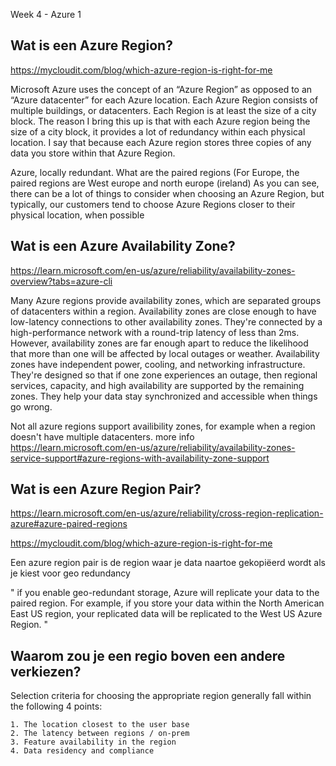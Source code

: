 Week 4 - Azure 1


## Wat is een Azure Region?

https://mycloudit.com/blog/which-azure-region-is-right-for-me

Microsoft Azure uses the concept of an “Azure Region” as opposed to an “Azure datacenter” for each Azure location. Each Azure Region consists of multiple buildings, or datacenters. Each Region is at least the size of a city block. The reason I bring this up is that with each Azure region being the size of a city block, it provides a lot of redundancy within each physical location. I say that because each Azure region stores three copies of any data you store within that Azure Region.

Azure, locally redundant.
What are the paired regions (For Europe, the paired regions are West europe and north europe (ireland)
As you can see, there can be a lot of things to consider when choosing an Azure Region, but typically, our customers tend to choose Azure Regions closer to their physical location, when possible

## Wat is een Azure Availability Zone?

https://learn.microsoft.com/en-us/azure/reliability/availability-zones-overview?tabs=azure-cli

Many Azure regions provide availability zones, which are separated groups of datacenters within a region. Availability zones are close enough to have low-latency connections to other availability zones. They're connected by a high-performance network with a round-trip latency of less than 2ms. However, availability zones are far enough apart to reduce the likelihood that more than one will be affected by local outages or weather. Availability zones have independent power, cooling, and networking infrastructure. They're designed so that if one zone experiences an outage, then regional services, capacity, and high availability are supported by the remaining zones. They help your data stay synchronized and accessible when things go wrong.

Not all azure regions support availibility zones, for example when a region doesn't have multiple datacenters. more info https://learn.microsoft.com/en-us/azure/reliability/availability-zones-service-support#azure-regions-with-availability-zone-support

## Wat is een Azure Region Pair?

https://learn.microsoft.com/en-us/azure/reliability/cross-region-replication-azure#azure-paired-regions

https://mycloudit.com/blog/which-azure-region-is-right-for-me

Een azure region pair is de region waar je data naartoe gekopiëerd wordt als je kiest voor geo redundancy

" if you enable geo-redundant storage, Azure will replicate your data to the paired region. For example, if you store your data within the North American East US region, your replicated data will be replicated to the West US Azure Region. "

## Waarom zou je een regio boven een andere verkiezen?

 Selection criteria for choosing the appropriate region generally fall within the following 4 points:

    1. The location closest to the user base
    2. The latency between regions / on-prem
    3. Feature availability in the region
    4. Data residency and compliance

